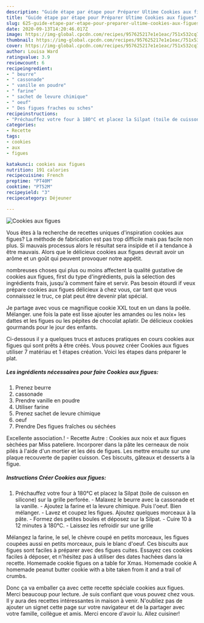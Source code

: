 ```yaml
---
description: "Guide étape par étape pour Préparer Ultime Cookies aux figues"
title: "Guide étape par étape pour Préparer Ultime Cookies aux figues"
slug: 625-guide-etape-par-etape-pour-preparer-ultime-cookies-aux-figues
date: 2020-09-13T14:20:46.017Z
image: https://img-global.cpcdn.com/recipes/957625217e1e1eac/751x532cq70/cookies-aux-figues-photo-principale-de-la-recette.jpg
thumbnail: https://img-global.cpcdn.com/recipes/957625217e1e1eac/751x532cq70/cookies-aux-figues-photo-principale-de-la-recette.jpg
cover: https://img-global.cpcdn.com/recipes/957625217e1e1eac/751x532cq70/cookies-aux-figues-photo-principale-de-la-recette.jpg
author: Louisa Ward
ratingvalue: 3.9
reviewcount: 6
recipeingredient:
- " beurre"
- " cassonade"
- " vanille en poudre"
- " farine"
- " sachet de levure chimique"
- " oeuf"
- " Des figues fraches ou sches"
recipeinstructions:
- "Préchauffez votre four à 180°C et placez la Silpat (toile de cuisson en silicone) sur la grille perforée. Malaxez le beurre avec la cassonade et la vanille. Ajoutez la farine et la levure chimique. Puis l&#39;oeuf. Bien mélanger.  Lavez et coupez les figues. Ajoutez quelques morceaux à la pâte. Formez des petites boules et déposez sur la Silpat.  Cuire 10 à 12 minutes à 180°C.  Laissez les refroidir sur une grille"
categories:
- Recette
tags:
- cookies
- aux
- figues

katakunci: cookies aux figues 
nutrition: 191 calories
recipecuisine: French
preptime: "PT40M"
cooktime: "PT52M"
recipeyield: "3"
recipecategory: Déjeuner

---
```



![Cookies aux figues](https://img-global.cpcdn.com/recipes/957625217e1e1eac/751x532cq70/cookies-aux-figues-photo-principale-de-la-recette.jpg)

Vous êtes à la recherche de recettes uniques d'inspiration cookies aux figues? La méthode de fabrication est pas trop difficile mais pas facile non plus. Si mauvais processus alors le résultat sera insipide et il a tendance à être mauvais. Alors que le délicieux cookies aux figues devrait avoir un arôme et un goût qui peuvent provoquer notre appétit.

nombreuses choses qui plus ou moins affectent la qualité gustative de cookies aux figues, first du type d'ingrédients, puis la sélection des ingrédients frais, jusqu'à comment faire et servir. Pas besoin étourdi if veux prépare cookies aux figues délicieux à chez vous, car tant que vous connaissez le truc, ce plat peut être devenir plat spécial.

Je partage avec vous ce magnifique cookie XXL tout en un dans la poêle. Mélanger. une fois la pate est lisse ajouter les amandes ou les noix+ les dattes et les figues ou les pépites de chocolat aplatir. De délicieux cookies gourmands pour le jour des enfants.


Ci-dessous il y a quelques trucs et astuces pratiques en cours cookies aux figues qui sont prêts à être créés. Vous pouvez créer Cookies aux figues utiliser 7 matériau et 1 étapes création. Voici les étapes dans préparer le plat.

<!--inarticleads1-->

##### Les ingrédients nécessaires pour faire Cookies aux figues:

1. Prenez  beurre
1.   cassonade
1. Prendre  vanille en poudre
1. Utiliser  farine
1. Prenez  sachet de levure chimique
1.   oeuf
1. Prendre  Des figues fraîches ou séchées


Excellente association.! - Recette Autre : Cookies aux noix et aux figues sèchées par Miss pateliere. Incorporer dans la pâte les cerneaux de noix pilés à l&#39;aide d&#39;un mortier et les dés de figues. Les mettre ensuite sur une plaque recouverte de papier cuisson. Ces biscuits, gâteaux et desserts à la figue. 

<!--inarticleads2-->

##### Instructions Créer Cookies aux figues:

1. Préchauffez votre four à 180°C et placez la Silpat (toile de cuisson en silicone) sur la grille perforée. - Malaxez le beurre avec la cassonade et la vanille. - Ajoutez la farine et la levure chimique. Puis l&#39;oeuf. Bien mélanger.  - Lavez et coupez les figues. Ajoutez quelques morceaux à la pâte. - Formez des petites boules et déposez sur la Silpat.  - Cuire 10 à 12 minutes à 180°C.  - Laissez les refroidir sur une grille


Mélangez la farine, le sel, le chèvre coupé en petits morceaux, les figues coupées aussi en petits morceaux, puis le blanc d&#39;oeuf. Ces biscuits aux figues sont faciles à préparer avec des figues cuites. Essayez ces cookies faciles à déposer, et n&#39;hésitez pas à utiliser des dates hachées dans la recette. Homemade cookie figues on a table for Xmas. Homemade cookie A homemade peanut butter cookie with a bite taken from it and a trail of crumbs. 


Donc ça va emballer ça avec cette recette spéciale cookies aux figues. Merci beaucoup pour lecture. Je suis confiant que vous pouvez chez vous. Il y aura des recettes  intéressantes in maison à venir. N'oubliez pas de ajouter un signet cette page sur votre navigateur et de la partager avec votre famille, collègue et amis. Merci encore d'avoir lu. Allez cuisiner!

